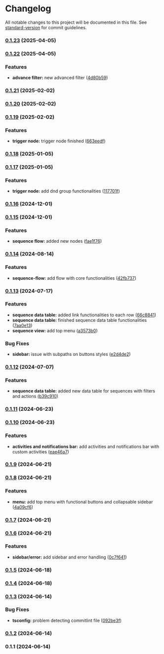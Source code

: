 # Changelog

All notable changes to this project will be documented in this file. See [standard-version](https://github.com/conventional-changelog/standard-version) for commit guidelines.

### [0.1.23](https://github.com/PabloHelmbrecht/leadgrowth-app/compare/v0.1.22...v0.1.23) (2025-04-05)

### [0.1.22](https://github.com/PabloHelmbrecht/leadgrowth-app/compare/v0.1.21...v0.1.22) (2025-04-05)


### Features

* **advance filter:** new advanced filter ([4d80b59](https://github.com/PabloHelmbrecht/leadgrowth-app/commit/4d80b599806754f96e531fb8d087d7bc38d81eaf))

### [0.1.21](https://github.com/PabloHelmbrecht/leadgrowth-app/compare/v0.1.19...v0.1.21) (2025-02-02)

### [0.1.20](https://github.com/PabloHelmbrecht/leadgrowth-app/compare/v0.1.19...v0.1.20) (2025-02-02)

### [0.1.19](https://github.com/PabloHelmbrecht/leadgrowth-app/compare/v0.1.18...v0.1.19) (2025-02-02)


### Features

* **trigger node:** trigger node finished ([663eedf](https://github.com/PabloHelmbrecht/leadgrowth-app/commit/663eedf8c6424d1bd31e38826f507bd7d75cb60c))

### [0.1.18](https://github.com/PabloHelmbrecht/leadgrowth-app/compare/v0.1.17...v0.1.18) (2025-01-05)

### [0.1.17](https://github.com/PabloHelmbrecht/leadgrowth-app/compare/v0.1.16...v0.1.17) (2025-01-05)


### Features

* **trigger node:** add dnd group functionalities ([117701f](https://github.com/PabloHelmbrecht/leadgrowth-app/commit/117701fc88865891a36ae713d15f429b16853260))

### [0.1.16](https://github.com/PabloHelmbrecht/leadgrowth-app/compare/v0.1.15...v0.1.16) (2024-12-01)

### [0.1.15](https://github.com/PabloHelmbrecht/leadgrowth-app/compare/v0.1.14...v0.1.15) (2024-12-01)


### Features

* **sequence flow:** added new nodes ([fae1f76](https://github.com/PabloHelmbrecht/leadgrowth-app/commit/fae1f76b9aea1e79e6d4bfe88d9fecf4458ff916))

### [0.1.14](https://github.com/PabloHelmbrecht/leadgrowth-app/compare/v0.1.13...v0.1.14) (2024-08-14)


### Features

* **sequence-flow:** add flow with core functionalities ([42fb737](https://github.com/PabloHelmbrecht/leadgrowth-app/commit/42fb73728c16d8a4b9a43cb187253898d72bc769))

### [0.1.13](https://github.com/PabloHelmbrecht/leadgrowth-app/compare/v0.1.12...v0.1.13) (2024-07-17)


### Features

* **sequence data table:** added link functionalities to each row ([66c8841](https://github.com/PabloHelmbrecht/leadgrowth-app/commit/66c884137cbea149b4658aafb68ecdeb2f2f3963))
* **sequence data table:** finished sequence data table functionalities ([7aa0e13](https://github.com/PabloHelmbrecht/leadgrowth-app/commit/7aa0e13eddf75eb8e0edf4a04e84f10d8b1255a0))
* **sequence view:** add top menu ([a3573b0](https://github.com/PabloHelmbrecht/leadgrowth-app/commit/a3573b0f77cb95856d0bcafe87bb538375b8b60c))


### Bug Fixes

* **sidebar:** issue with subpaths on buttons styles ([e2d4de2](https://github.com/PabloHelmbrecht/leadgrowth-app/commit/e2d4de282ffb2f0d7d9af30073e9b0c5a627eef4))

### [0.1.12](https://github.com/PabloHelmbrecht/leadgrowth-app/compare/v0.1.11...v0.1.12) (2024-07-07)


### Features

* **sequence data table:** added new data table for sequences with filters and actions ([b39c910](https://github.com/PabloHelmbrecht/leadgrowth-app/commit/b39c910256d1275a905a7ec2a6d7b38d4abc85bc))

### [0.1.11](https://github.com/PabloHelmbrecht/leadgrowth-app/compare/v0.1.10...v0.1.11) (2024-06-23)

### [0.1.10](https://github.com/PabloHelmbrecht/leadgrowth-app/compare/v0.1.9...v0.1.10) (2024-06-23)


### Features

* **activities and notifications bar:** add activities and notifications bar with custom activities ([eae46a7](https://github.com/PabloHelmbrecht/leadgrowth-app/commit/eae46a7b1e07791c89493157de687ed7f4de582a))

### [0.1.9](https://github.com/PabloHelmbrecht/leadgrowth-app/compare/v0.1.8...v0.1.9) (2024-06-21)

### [0.1.8](https://github.com/PabloHelmbrecht/leadgrowth-app/compare/v0.1.7...v0.1.8) (2024-06-21)


### Features

* **menu:** add top menu with functional buttons and collapsable sidebar ([4a09cf6](https://github.com/PabloHelmbrecht/leadgrowth-app/commit/4a09cf627e0c3c3ccbe52a297e2d0cf94c579ac7))

### [0.1.7](https://github.com/PabloHelmbrecht/leadgrowth-app/compare/v0.1.6...v0.1.7) (2024-06-21)

### [0.1.6](https://github.com/PabloHelmbrecht/leadgrowth-app/compare/v0.1.5...v0.1.6) (2024-06-21)


### Features

* **sidebar/error:** add sidebar and error handling ([0c7f641](https://github.com/PabloHelmbrecht/leadgrowth-app/commit/0c7f641dabec77bd059810fccb184788755afc4d))

### [0.1.5](https://github.com/PabloHelmbrecht/leadgrowth-app/compare/v0.1.4...v0.1.5) (2024-06-18)

### [0.1.4](https://github.com/PabloHelmbrecht/leadgrowth-app/compare/v0.1.3...v0.1.4) (2024-06-18)

### [0.1.3](https://github.com/PabloHelmbrecht/leadgrowth-app/compare/v0.1.2...v0.1.3) (2024-06-14)


### Bug Fixes

* **tsconfig:** problem detecting commitlint file ([092be3f](https://github.com/PabloHelmbrecht/leadgrowth-app/commit/092be3fd1ebc59d873e4fe507311a278e6cd1311))

### [0.1.2](https://github.com/PabloHelmbrecht/leadgrowth-app/compare/v0.1.1...v0.1.2) (2024-06-14)

### 0.1.1 (2024-06-14)

